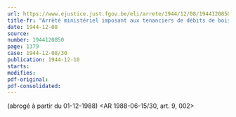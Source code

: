 ```yaml
---
url: https://www.ejustice.just.fgov.be/eli/arrete/1944/12/08/1944120850/justel
title-fr: "Arrêté ministériel imposant aux tenanciers de débits de boissons l'obligation d'afficher les prix des boissons. Voir modification(s)"
date: 1944-12-08
source:
number: 1944120850
page: 1379
case: 1944-12-08/30
publication: 1944-12-10
starts:
modifies:
pdf-original:
pdf-consolidated:
---
```


(abrogé à partir du 01-12-1988) <AR 1988-06-15/30, art. 9, 002>
